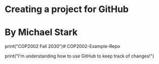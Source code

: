 # Creating a project for GitHub
# By Michael Stark
 
print("COP2002 Fall 2030")# COP2002-Example-Repo

print("I'm understanding how to use GitHub to keep track of changes!")
